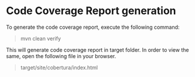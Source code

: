 # Code Coverage Report generation

To generate the code coverage report, execute the following command:
> mvn clean verify

This will generate code coverage report in target folder. In order to view the same, open the following file in your browser.
> target/site/cobertura/index.html
